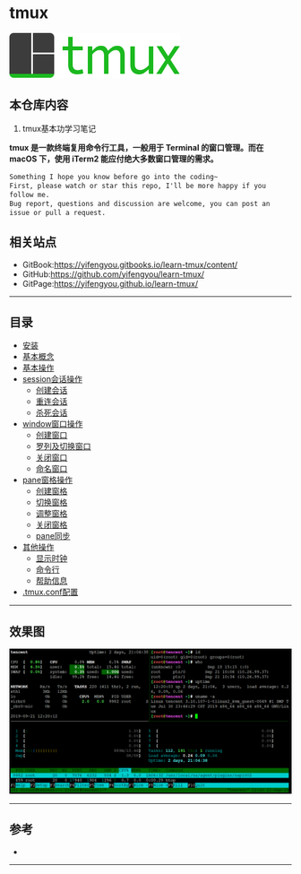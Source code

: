 # tmux

![20190921_130741_57](image/20190921_130741_57.png)



## 本仓库内容

1. tmux基本功学习笔记

**tmux 是一款终端复用命令行工具，一般用于 Terminal 的窗口管理。而在 macOS 下，使用 iTerm2 能应付绝大多数窗口管理的需求。**

```
Something I hope you know before go into the coding~
First, please watch or star this repo, I'll be more happy if you follow me.
Bug report, questions and discussion are welcome, you can post an issue or pull a request.
```

## 相关站点

* GitBook:<https://yifengyou.gitbooks.io/learn-tmux/content/>
* GitHub:<https://github.com/yifengyou/learn-tmux/>
* GitPage:<https://yifengyou.github.io/learn-tmux/>


---


## 目录


* [安装](docs/安装.md)
* [基本概念](docs/基本概念.md)
* [基本操作](docs/基本操作.md)
* [session会话操作](docs/session会话操作.md)
    * [创建会话](docs/session会话操作/创建会话.md)
    * [重连会话](docs/session会话操作/重连会话.md)
    * [杀死会话](docs/session会话操作/杀死会话.md)
* [window窗口操作](docs/window窗口操作.md)
    * [创建窗口](docs/window窗口操作/创建窗口.md)
    * [罗列及切换窗口](docs/window窗口操作/罗列及切换窗口.md)
    * [关闭窗口](docs/window窗口操作/关闭窗口.md)
    * [命名窗口](docs/window窗口操作/命名窗口.md)
* [pane窗格操作](docs/pane窗格操作.md)
    * [创建窗格](docs/pane窗格操作/创建窗格.md)
    * [切换窗格](docs/pane窗格操作/切换窗格.md)
    * [调整窗格](docs/pane窗格操作/调整窗格.md)
    * [关闭窗格](docs/pane窗格操作/关闭窗格.md)
    * [pane同步](docs/pane窗格操作/pane同步.md)
* [其他操作](docs/其他操作.md)
    * [显示时钟](docs/其他操作/显示时钟.md)
    * [命令行](docs/其他操作/命令行.md)
    * [帮助信息](docs/其他操作/帮助信息.md)
* [.tmux.conf配置](docs/tmuxconf配置.md)

---

## 效果图

![20190921_122022_93](image/20190921_122022_93.png)

---


## 参考

* [awesome-cheatsheets]: <https://github.com/skywind3000/awesome-cheatsheets/blob/master/tools/tmux.txt>




---
